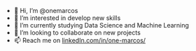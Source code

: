 - 👋 Hi, I’m @onemarcos
- 👀 I’m interested in develop new skills
- 🌱 I’m currently studying Data Science and Machine Learning
- 💞️ I’m looking to collaborate on new projects
- 📫 Reach me on [linkedIn.com/in/one-marcos/](https://www.linkedin.com/in/one-marcos/)

<!---

--->
